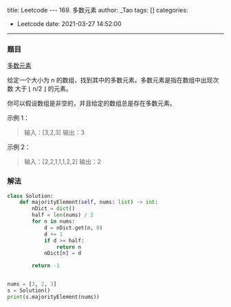 title: Leetcode --- 169. 多数元素
author: _Tao
tags: []
categories:
  - Leetcode
date: 2021-03-27 14:52:00
---
### 题目

[多数元素](https://leetcode-cn.com/problems/majority-element)

给定一个大小为 n 的数组，找到其中的多数元素。多数元素是指在数组中出现次数 大于 ⌊ n/2 ⌋ 的元素。

你可以假设数组是非空的，并且给定的数组总是存在多数元素。


示例 1：
> 输入：[3,2,3]
输出：3

示例 2：
> 输入：[2,2,1,1,1,2,2]
输出：2


### 解法
```python
class Solution:
    def majorityElement(self, nums: list) -> int:
        nDict = dict()
        half = len(nums) / 2
        for n in nums:
            d = nDict.get(n, 0)
            d += 1
            if d >= half:
                return n
            nDict[n] = d

        return -1


nums = [3, 2, 3]
s = Solution()
print(s.majorityElement(nums))

```